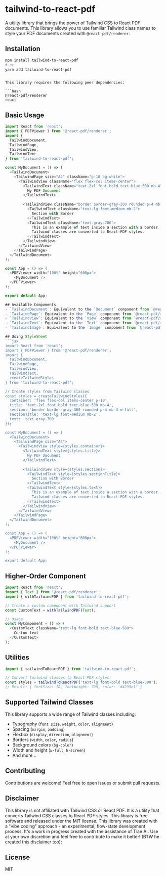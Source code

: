 # tailwind-to-react-pdf

A utility library that brings the power of Tailwind CSS to React PDF documents. This library allows you to use familiar Tailwind class names to style your PDF documents created with `@react-pdf/renderer`.

## Installation

```bash
npm install tailwind-to-react-pdf
# or
yarn add tailwind-to-react-pdf
 ```
```

This library requires the following peer dependencies:

```bash
@react-pdf/renderer
react

 ```

## Basic Usage
```javascript
import React from 'react';
import { PDFViewer } from '@react-pdf/renderer';
import { 
  TailwindDocument, 
  TailwindPage, 
  TailwindView, 
  TailwindText 
} from 'tailwind-to-react-pdf';

const MyDocument = () => (
  <TailwindDocument>
    <TailwindPage size="A4" className="p-10 bg-white">
      <TailwindView className="flex flex-col items-center">
        <TailwindText className="text-2xl font-bold text-blue-500 mb-4">
          My PDF Document
        </TailwindText>
        
        <TailwindView className="border border-gray-300 rounded p-4 mb-4 w-full">
          <TailwindText className="text-lg font-medium mb-2">
            Section with Border
          </TailwindText>
          <TailwindText className="text-gray-700">
            This is an example of text inside a section with a border.
            Tailwind classes are converted to React-PDF styles.
          </TailwindText>
        </TailwindView>
      </TailwindView>
    </TailwindPage>
  </TailwindDocument>
);

const App = () => (
  <PDFViewer width="100%" height="600px">
    <MyDocument />
  </PDFViewer>
);

export default App;

## Available Components
- `TailwindDocument`: Equivalent to the `Document` component from `@react-pdf/renderer`
- `TailwindPage`: Equivalent to the `Page` component from `@react-pdf/renderer`
- `TailwindView`: Equivalent to the `View` component from `@react-pdf/renderer`
- `TailwindText`: Equivalent to the `Text` component from `@react-pdf/renderer`
- `TailwindImage`: Equivalent to the `Image` component from `@react-pdf/renderer`

## Using StyleSheet
```jsx
import React from 'react';
import { PDFViewer } from '@react-pdf/renderer';
import { 
  TailwindDocument, 
  TailwindPage, 
  TailwindView, 
  TailwindText,
  createTailwindStyles
} from 'tailwind-to-react-pdf';

// Create styles from Tailwind classes
const styles = createTailwindStyles({
  container: 'flex flex-col items-center p-10',
  title: 'text-2xl font-bold text-blue-500 mb-4',
  section: 'border border-gray-300 rounded p-4 mb-4 w-full',
  sectionTitle: 'text-lg font-medium mb-2',
  text: 'text-gray-700'
});

const MyDocument = () => (
  <TailwindDocument>
    <TailwindPage size="A4">
      <TailwindView style={styles.container}>
        <TailwindText style={styles.title}>
          My PDF Document
        </TailwindText>
        
        <TailwindView style={styles.section}>
          <TailwindText style={styles.sectionTitle}>
            Section with Border
          </TailwindText>
          <TailwindText style={styles.text}>
            This is an example of text inside a section with a border.
            Tailwind classes are converted to React-PDF styles.
          </TailwindText>
        </TailwindView>
      </TailwindView>
    </TailwindPage>
  </TailwindDocument>
);

const App = () => (
  <PDFViewer width="100%" height="600px">
    <MyDocument />
  </PDFViewer>
);

export default App;
 ```

## Higher-Order Component
```javascript
import React from 'react';
import { Text } from '@react-pdf/renderer';
import { withTailwindPDF } from 'tailwind-to-react-pdf';

// Create a custom component with Tailwind support
const CustomText = withTailwindPDF(Text);

// Usage
const MyComponent = () => (
  <CustomText className="text-lg font-bold text-blue-500">
    Custom text
  </CustomText>
);
 ```

## Utilities
```javascript
import { tailwindToReactPDF } from 'tailwind-to-react-pdf';

// Convert Tailwind classes to React-PDF styles
const styles = tailwindToReactPDF('text-lg font-bold text-blue-500');
// Result: { fontSize: 18, fontWeight: 700, color: '#4299e1' }
 ```

## Supported Tailwind Classes
This library supports a wide range of Tailwind classes including:
- Typography (`font size`, `weight`, `color`, `alignment`)
- Spacing (`margin`, `padding`)
- Flexbox (`display`, `direction`, `alignment`)
- Borders (`width`, `color`, `radius`)
- Background colors (`bg-color`)
- Width and height (`w-full`, `h-screen`)
- And more...

## Contributing
Contributions are welcome! Feel free to open issues or submit pull requests.

## Disclaimer
This library is not affiliated with Tailwind CSS or React PDF. It is a utility that converts Tailwind CSS classes to React PDF styles. This library is free software and released under the MIT license.
This library was created with a "vibe coding" approach - an experimental, flow-state development process. It's a work in progress created with the assistance of Trae AI. Use at your own discretion and feel free to contribute to make it better! (BTW he created this disclaimer too);

## License
MIT

